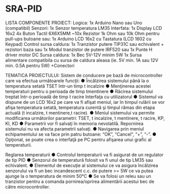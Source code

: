# SRA-PID

LISTA COMPONENTE PROIECT: 
  Logica:
1x Arduino Nano sau Uno (compatibil)
  Senzori:
1x Senzor temperatura LM35
  Interfata:
1x Display LCD 16x2 
4x Buton Tactil 6X6X5MM
~10x Rezistor 1k Ohm sau 10k Ohm pentru pull-ups butoane
sau:
1x Arduino LCD 16x2 cu Tastatura (LCD 1602 cu Keypad)
Control sursa caldura:
1x Tranzistor putere TIP31C sau echivalent + rezistori baza
sau
1x Modul tranzistor de putere IRF520
sau
1x Punte H driver motor DC
  Sursa caldura:
1x Bec 5V-12V  minim 5W 
1x Sursa alimentare compatibila cu sursa de caldura aleasa (ie. 5V min. 1A sau 12V min. 0.5A pentru 5W) 
+Conectori

  TEMATICA PROIECTULUI:
Sistem de conducere pe bază de microcontroller care va efectua următoarele funcţii:
● Încălzirea sistemului până la o temperatura setată TSET într-un timp t incalzire
● Menţinerea acestei temperaturi pentru o perioada de timp tmentinere
● Răcirea sistemului treptat într-o perioadă de timp t racire Interfaţa cu utilizatorul
● Sistemul va dispune de un LCD 16x2 pe care va fi afişat meniul, iar în timpul rulării se vor afişa temperatura setată, temperatura curentă şi timpul rămas din etapa actuală (t incalzire, t mentinere,t racire).
● Meniul sistemului va permite modificarea următorilor parametri: TSET, t incalzire, t mentinere, t racire, KP, KI, KD
● Parametrii vor fi salvaţi în memoria nevolatilă. Repornirea sistemului nu va afecta parametrii salvaţi.
● Navigarea prin meniul echipamentului se va face prin patru butoane: “OK”, “Cancel”, “+”, “-”.
● Opţional, se poate crea o interfaţă pe PC pentru afişarea unui grafic al temperaturii.

  Reglarea temperaturii
● Controlul temperaturii va fi asigurat de un regulator de tip PID
● Senzorul de temperatură folosit va fi unul de tip LM35 sau echivalent.
● Elementul de execuţie al sistemului ce va asigura încălzirea senzorului va fi un bec incandescent c.c. de putere >= 5W ce va putea ajunge la o temperatura de minim 50°C
● Se va folosi un releu sau un tranzistor pentru a comanda pornirea/oprirea alimentării acestui bec de către microcontroller.
